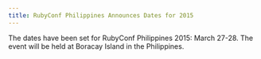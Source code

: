```yaml
---
title: RubyConf Philippines Announces Dates for 2015
---
```


The dates have been set for RubyConf Philippines 2015: March 27-28. The event
will be held at Boracay Island in the Philippines.
